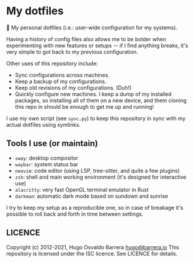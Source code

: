 # My dotfiles

🏡 My personal dotfiles (i.e.: user-wide configuration for my systems).

Having a history of config files also allows me to be bolder when experimenting
with new features or setups -- if I find anything breaks, it's very simple to
got back to my previous configuration.

Other uses of this repository include:

- Sync configurations across machines.
- Keep a backup of my configurations.
- Keep old revisions of my configurations. (Duh!)
- Quickly configure new machines. I keep a dump of my installed packages, so
  installing all of them on a new device, and them cloning this repo in should
  be enough to get me up and running!

I use my own script (see `sync.py`) to keep this repository in sync with my
actual dotfiles using symlinks.

## Tools I use (or maintain)

- `sway`: desktop compositor
- `waybar`: system status bar
- `neovim`: code editor (using LSP, tree-sitter, and quite a few plugins)
- `zsh`: shell and main working environment (it's designed for interactive use)
- `alacritty`: very fast OpenGL terminal emulator in Rust
- `darkman`: automatic dark mode based on sundown and sunrise

I try to keep my setup as a reproducible one, so in case of breakage it's
possible to roll back and forth in time between settings.

## LICENCE

Copyright (c) 2012-2021, Hugo Osvaldo Barrera <hugo@barrera.io>
This repository is licensed under the ISC licence. See LICENCE for details.
